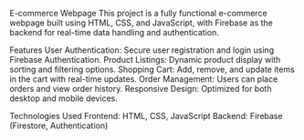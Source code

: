 E-commerce Webpage
This project is a fully functional e-commerce webpage built using HTML, CSS, and JavaScript, with Firebase as the backend for real-time data handling and authentication.

Features
User Authentication: Secure user registration and login using Firebase Authentication.
Product Listings: Dynamic product display with sorting and filtering options.
Shopping Cart: Add, remove, and update items in the cart with real-time updates.
Order Management: Users can place orders and view order history.
Responsive Design: Optimized for both desktop and mobile devices.

Technologies Used
Frontend: HTML, CSS, JavaScript
Backend: Firebase (Firestore, Authentication)

